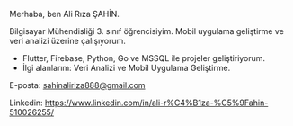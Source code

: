 Merhaba, ben Ali Rıza ŞAHİN.

Bilgisayar Mühendisliği 3. sınıf öğrencisiyim. Mobil uygulama geliştirme ve veri analizi üzerine çalışıyorum.

- Flutter, Firebase, Python, Go ve MSSQL ile projeler geliştiriyorum.
- İlgi alanlarım: Veri Analizi ve Mobil Uygulama Geliştirme.

E-posta: [sahinaliriza888@gmail.com](mailto:sahinaliriza888@gmail.com)

Linkedin: https://www.linkedin.com/in/ali-r%C4%B1za-%C5%9Fahin-510026255/
